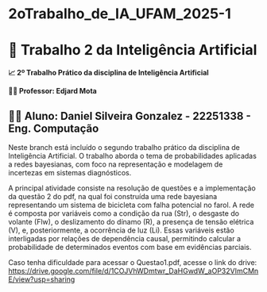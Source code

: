 # 2oTrabalho_de_IA_UFAM_2025-1

# 📁 Trabalho 2 da Inteligência Artificial
**📈 2º Trabalho Prático da disciplina de Inteligência Artificial**

**👨‍🏫 Professor: Edjard Mota**

**👨‍💼 Aluno**: Daniel Silveira Gonzalez - 22251338 - Eng. Computação
---
Neste branch está incluído o segundo trabalho prático da disciplina de Inteligência Artificial. O trabalho aborda o tema de probabilidades aplicadas a redes bayesianas, com foco na representação e modelagem de incertezas em sistemas diagnósticos.

A principal atividade consiste na resolução de questões e a implementação da questão 2 do pdf, na qual foi construída uma rede bayesiana representando um sistema de bicicleta com falha potencial no farol. A rede é composta por variáveis como a condição da rua (Str), o desgaste do volante (Flw), o deslizamento do dínamo (R), a presença de tensão elétrica (V), e, posteriormente, a ocorrência de luz (Li). Essas variáveis estão interligadas por relações de dependência causal, permitindo calcular a probabilidade de determinados eventos com base em evidências parciais.


Caso tenha dificuldade para acessar o Questao1.pdf, acesse o link do drive: https://drive.google.com/file/d/1COJVhWDmtwr_DaHGwdW_aOP32VImCMnE/view?usp=sharing
